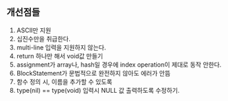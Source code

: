 ## 개선점들

1. ASCII만 지원
2. 십진수만을 취급한다.
3. multi-line 입력을 지원하지 않는다.
4. return 하나만 해서 void값 만들기
5. assignment가 array나, hash일 경우에 index operation이 제대로 동작 안한다.
6. BlockStatement가 문법적으로 완전하지 않아도 에러가 안뜸
7. 함수 정의 시, 이름을 추가할 수 있도록 
9. type(nil) == type(void) 입력시 NULL 값 출력하도록 수정하기. 